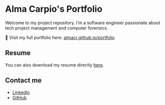 # Alma Carpio's Portfolio

Welcome to my project repository. I’m a software engineer passionate about tech project management and computer forensics.

🔗 Visit my full portfolio here: [almacr.github.io/portfolio](https://almacr.github.io/portfolio/)

## Resume
You can also download my resume directly [here](AlmaCarpio_CV.pdf).

## Contact me
- [LinkedIn](https://www.linkedin.com/in/alma-carpio-revilla-453b72331/)
- [GitHub](https://github.com/AlmaCR)
